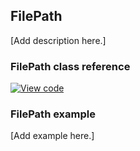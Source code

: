 ## FilePath

[Add description here.]

### FilePath class reference
[![View code](https://www.mbed.com/embed/?type=library)](https://os-doc-builder.test.mbed.com/docs/v5.7/mbed-os-api-doxy/classmbed_1_1_file_path.html)

### FilePath example

[Add example here.]
